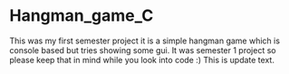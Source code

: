 # Hangman_game_C
This was my first semester project it is a simple hangman game which is console based but tries showing some gui. 
It was semester 1 project so please keep that in mind while you look into code :)
This is update text.